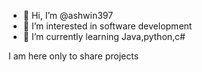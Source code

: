 - 👋 Hi, I’m @ashwin397
- 👀 I’m interested in software development
- 🌱 I’m currently learning Java,python,c#

I am here only to share projects
